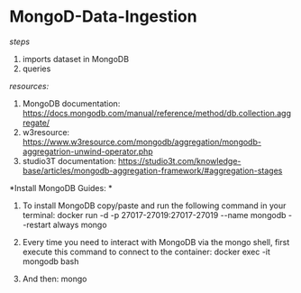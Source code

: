 # MongoD-Data-Ingestion

*steps*
1. imports dataset in MongoDB
2. queries

*resources:*
1. MongoDB documentation: https://docs.mongodb.com/manual/reference/method/db.collection.aggregate/
2. w3resource: https://www.w3resource.com/mongodb/aggregation/mongodb-aggregatrion-unwind-operator.php
3. studio3T documentation: https://studio3t.com/knowledge-base/articles/mongodb-aggregation-framework/#aggregation-stages


*Install MongoDB Guides: *
1. To install MongoDB copy/paste and run the following command in your terminal:
docker run -d -p 27017-27019:27017-27019 --name mongodb --restart always mongo

2. Every time you need to interact with MongoDB via the mongo shell, first execute this command to connect to the container:
docker exec -it mongodb bash

3. And then:
mongo
